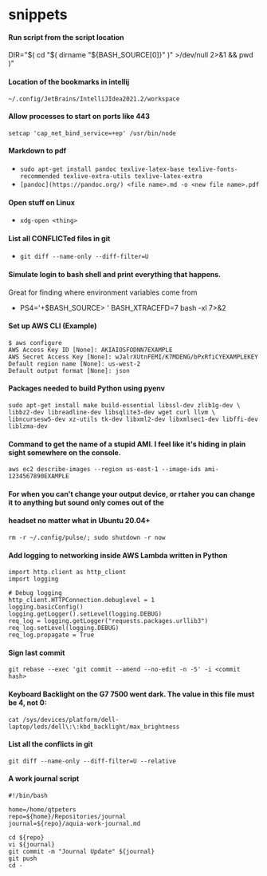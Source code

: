 # snippets

#### Run script from the script location
DIR="$( cd "$( dirname "${BASH_SOURCE[0]}" )" >/dev/null 2>&1 && pwd )"

#### Location of the bookmarks in intellij
`~/.config/JetBrains/IntelliJIdea2021.2/workspace`

#### Allow processes to start on ports like 443
`setcap 'cap_net_bind_service=+ep' /usr/bin/node`

#### Markdown to pdf
- `sudo apt-get install pandoc texlive-latex-base texlive-fonts-recommended texlive-extra-utils texlive-latex-extra`
- `[pandoc](https://pandoc.org/) <file name>.md -o <new file name>.pdf`

#### Open stuff on Linux
- `xdg-open <thing>`

#### List all CONFLICTed files in git
- `git diff --name-only --diff-filter=U`

#### Simulate login to bash shell and print everything that happens.
Great for finding where environment variables come from
- PS4='+$BASH_SOURCE> ' BASH_XTRACEFD=7 bash -xl 7>&2

#### Set up AWS CLI (Example)
```
$ aws configure
AWS Access Key ID [None]: AKIAIOSFODNN7EXAMPLE
AWS Secret Access Key [None]: wJalrXUtnFEMI/K7MDENG/bPxRfiCYEXAMPLEKEY
Default region name [None]: us-west-2
Default output format [None]: json
```

#### Packages needed to build Python using pyenv
```
sudo apt-get install make build-essential libssl-dev zlib1g-dev \
libbz2-dev libreadline-dev libsqlite3-dev wget curl llvm \
libncursesw5-dev xz-utils tk-dev libxml2-dev libxmlsec1-dev libffi-dev liblzma-dev
```
#### Command to get the name of a stupid AMI.  I feel like it's hiding in plain sight somewhere on the console.
```
aws ec2 describe-images --region us-east-1 --image-ids ami-1234567890EXAMPLE
```

#### For when you can't change your output device, or rtaher you can change it to anything but sound only comes out of the 
#### headset no matter what in Ubuntu 20.04+
```
rm -r ~/.config/pulse/; sudo shutdown -r now
```


#### Add logging to networking inside AWS Lambda written in Python 
```
import http.client as http_client
import logging

# Debug logging
http_client.HTTPConnection.debuglevel = 1
logging.basicConfig()
logging.getLogger().setLevel(logging.DEBUG)
req_log = logging.getLogger("requests.packages.urllib3")
req_log.setLevel(logging.DEBUG)
req_log.propagate = True
```

#### Sign last commit
`git rebase --exec 'git commit --amend --no-edit -n -S' -i <commit hash>`

#### Keyboard Backlight on the G7 7500 went dark. The value in this file must be 4, not 0:
`cat /sys/devices/platform/dell-laptop/leds/dell\:\:kbd_backlight/max_brightness`

#### List all the conflicts in git
`git diff --name-only --diff-filter=U --relative`


#### A work journal script
```
#!/bin/bash

home=/home/qtpeters
repo=${home}/Repositories/journal
journal=${repo}/aquia-work-journal.md

cd ${repo}
vi ${journal}
git commit -m "Journal Update" ${journal}
git push
cd -
```
